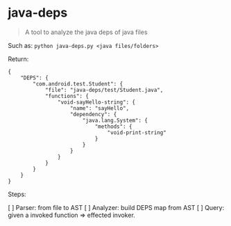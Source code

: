 # java-deps

> A tool to analyze the java deps of java files

Such as: `python java-deps.py <java files/folders>`

Return:
```
{
    "DEPS": {
        "com.android.test.Student": {
            "file": "java-deps/test/Student.java",
            "functions": {
                "void-sayHello-string": {
                    "name": "sayHello",
                    "dependency": {
                        "java.lang.System": {
                            "methods": {
                                "void-print-string"
                            }
                        }
                    }
                }
            }
        }
    }
}
```

Steps:

[ ] Parser: from file to AST
[ ] Analyzer: build DEPS map from AST
[ ] Query: given a invoked function => effected invoker.